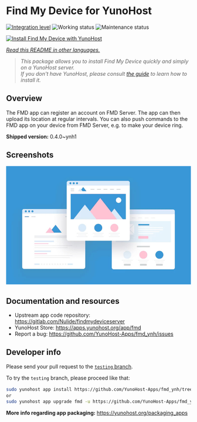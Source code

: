 <!--
N.B.: This README was automatically generated by <https://github.com/YunoHost/apps/tree/master/tools/readme_generator>
It shall NOT be edited by hand.
-->

# Find My Device for YunoHost

[![Integration level](https://apps.yunohost.org/badge/integration/fmd)](https://ci-apps.yunohost.org/ci/apps/fmd/)
![Working status](https://apps.yunohost.org/badge/state/fmd)
![Maintenance status](https://apps.yunohost.org/badge/maintained/fmd)

[![Install Find My Device with YunoHost](https://install-app.yunohost.org/install-with-yunohost.svg)](https://install-app.yunohost.org/?app=fmd)

*[Read this README in other languages.](./ALL_README.md)*

> *This package allows you to install Find My Device quickly and simply on a YunoHost server.*  
> *If you don't have YunoHost, please consult [the guide](https://yunohost.org/install) to learn how to install it.*

## Overview

The FMD app can register an account on FMD Server. The app can then upload its location at regular intervals.
You can also push commands to the FMD app on your device from FMD Server, e.g. to make your device ring.

**Shipped version:** 0.4.0~ynh1

## Screenshots

![Screenshot of Find My Device](./doc/screenshots/example.jpg)

## Documentation and resources

- Upstream app code repository: <https://gitlab.com/Nulide/findmydeviceserver>
- YunoHost Store: <https://apps.yunohost.org/app/fmd>
- Report a bug: <https://github.com/YunoHost-Apps/fmd_ynh/issues>

## Developer info

Please send your pull request to the [`testing` branch](https://github.com/YunoHost-Apps/fmd_ynh/tree/testing).

To try the `testing` branch, please proceed like that:

```bash
sudo yunohost app install https://github.com/YunoHost-Apps/fmd_ynh/tree/testing --debug
or
sudo yunohost app upgrade fmd -u https://github.com/YunoHost-Apps/fmd_ynh/tree/testing --debug
```

**More info regarding app packaging:** <https://yunohost.org/packaging_apps>
